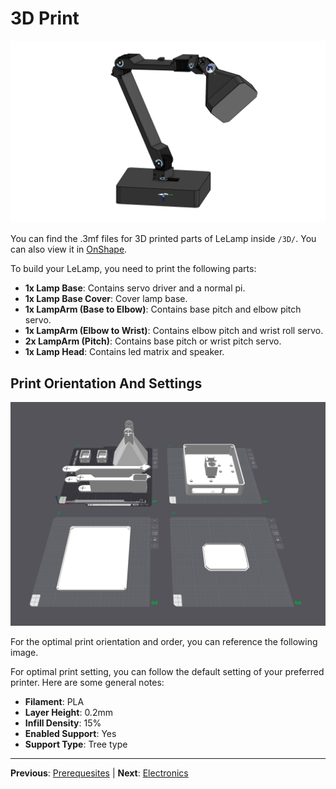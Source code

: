 # 3D Print

![Lamp](./assets/images/1_lamp_3d.png)

You can find the .3mf files for 3D printed parts of LeLamp inside `/3D/`. You can also view it in [OnShape](https://cad.onshape.com/documents/16c9706360b5ad34f9c8db49/w/2edfa54c83253c120fbc9e58/e/a7196194821d9cfe2842a44a?renderMode=0&uiState=68a066a8be10690aa3429850).

To build your LeLamp, you need to print the following parts:

- **1x Lamp Base**: Contains servo driver and a normal pi.
- **1x Lamp Base Cover**: Cover lamp base.
- **1x LampArm (Base to Elbow)**: Contains base pitch and elbow pitch servo.
- **1x LampArm (Elbow to Wrist)**: Contains elbow pitch and wrist roll servo.
- **2x LampArm (Pitch)**: Contains base pitch or wrist pitch servo.
- **1x Lamp Head**: Contains led matrix and speaker.

## Print Orientation And Settings

![Print Plate](./assets/images/1_print_plate.png)

For the optimal print orientation and order, you can reference the following image.

For optimal print setting, you can follow the default setting of your preferred printer. Here are some general notes:

- **Filament**: PLA
- **Layer Height**: 0.2mm
- **Infill Density**: 15%
- **Enabled Support**: Yes
- **Support Type**: Tree type

---

**Previous**: [Prerequesites](./0.%20Prerequisites.md) | **Next**: [Electronics](./2.%20Electronics.md)
